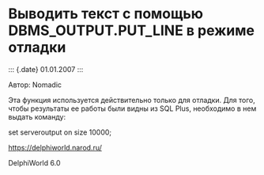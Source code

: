 Выводить текст с помощью DBMS\_OUTPUT.PUT\_LINE в режиме отладки
================================================================

::: {.date}
01.01.2007
:::

Автор: Nomadic

Эта функция используется действительно только для отладки. Для того,
чтобы результаты ее работы были видны из SQL Plus, необходимо в нем
выдать команду:

set serveroutput on size 10000;

<https://delphiworld.narod.ru/>

DelphiWorld 6.0
